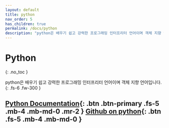 ```yaml
---
layout: default
title: python
nav_order: 5
has_children: true
permalink: /docs/python
description: "python은 배우기 쉽고 강력한 프로그래밍 인터프리터 언어이며 객체 지향 언어입니다."
---
```


# Python
{: .no_toc }


python은 배우기 쉽고 강력한 프로그래밍 인터프리터 언어이며 객체 지향 언어입니다.
{: .fs-6 .fw-300 }

[Python Documentation](https://docs.python.org/3/){: .btn .btn-primary .fs-5 .mb-4 .mb-md-0 .mr-2 } [Github on python](https://github.com/python/cpython){: .btn .fs-5 .mb-4 .mb-md-0 }
---